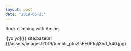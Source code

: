 ```yaml
---
layout: post
date: "2019-06-25"
---
```


Rock climbing with Amine.

![yo yo]({{ site.baseurl }}/assets/images/2019/tumblr_ptnztsEE0h1qlj3bd_540.jpg)
